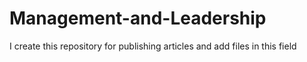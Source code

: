 # Management-and-Leadership
I create this repository for publishing articles and add files in this field 
